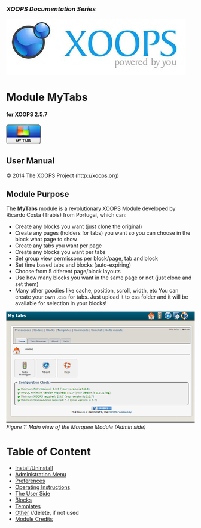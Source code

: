 ### _XOOPS Documentation Series_
![logoXoops.jpg](assets/logoXoops.jpg)

# Module MyTabs
#### for XOOPS 2.5.7
     
![logoModule.png](assets/logoModule.png)
  
## User Manual
 
© 2014 The XOOPS Project (http://xoops.org)    

## Module Purpose 

The **MyTabs** module is a revolutionary [XOOPS](http://www.xoops.org)  Module developed by Ricardo Costa (Trabis) from Portugal, which can:
-	Create any blocks you want (just clone the original)
-	Create any pages (holders for tabs) you want so you can choose in the block what page to show
-	Create any tabs you want per page
-	Create any blocks you want per tabs
-	Set group view permissons per block/page, tab and block
-	Set time based tabs and blocks (auto-expiring)
-	Choose from 5 diferent page/block layouts
-	Use how many blocks you want in the same page or not (just clone and set them)
-	Many other goodies like cache, position, scroll, width, etc
You can create your own .css for tabs. Just upload it to css folder and it will be available for selection in your blocks!


![image001.png](assets/image001.png)  
*Figure 1: Main view of the Marquee Module (Admin side)*

# Table of Content

* [Install/Uninstall](book/1install.md)
* [Administration Menu](book/2administration.md)
* [Preferences](book/3preferences.md)
* [Operating Instructions](book/4operations.md)
* [The User Side](book/5userside.md)
* [Blocks](book/6blocks.md)
* [Templates](book/7templates.md)
* [Other](book/8other.md) //delete, if not used
* [Module Credits](book/9credits.md)
